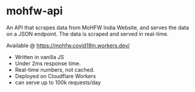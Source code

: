 # mohfw-api

An API that scrapes data from MoHFW India Website, and serves the data on a JSON endpoint. The data is scraped and served in real-time.

Available @ https://mohfw.covid19in.workers.dev/

- Written in vanilla JS
- Under 2ms response time.
- Real-time numbers, not cached.
- Deployed on Cloudflare Workers
- can serve up to 100k requests/day
